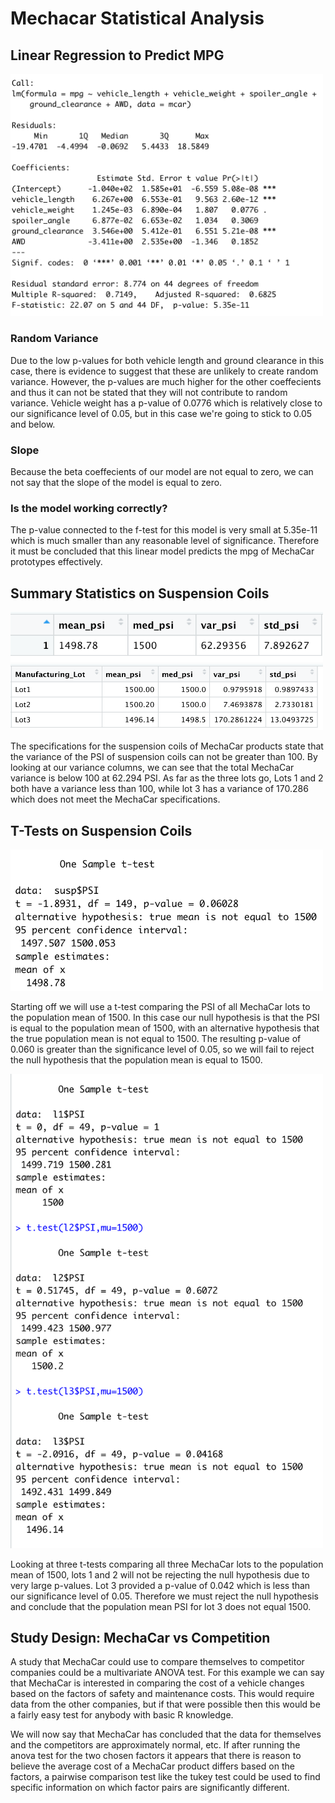 # Mechacar Statistical Analysis
 
## Linear Regression to Predict MPG

<img src="https://github.com/sparrishmatt/Mechacar_Statistical_Analysis/blob/main/Resources/regression.png" width="500">


### Random Variance
Due to the low p-values for both vehicle length and ground clearance in this case, there is evidence to suggest that these are unlikely to create random variance. However, the p-values are much higher for the other coeffecients and thus it can not be stated that they will not contribute to random variance. Vehicle weight has a p-value of 0.0776 which is relatively close to our significance level of 0.05, but in this case we're going to stick to 0.05 and below.  

### Slope
Because the beta coeffecients of our model are not equal to zero, we can not say that the slope of the model is equal to zero.

### Is the model working correctly?
The p-value connected to the f-test for this model is very small at 5.35e-11 which is much smaller than any reasonable level of significance. Therefore it must be concluded that this linear model predicts the mpg of MechaCar prototypes effectively.

## Summary Statistics on Suspension Coils

<img src="https://github.com/sparrishmatt/Mechacar_Statistical_Analysis/blob/main/Resources/total_summary.png" width="500">

<img src="https://github.com/sparrishmatt/Mechacar_Statistical_Analysis/blob/main/Resources/lot_summary.png" width="500">

The specifications for the suspension coils of MechaCar products state that the variance of the PSI of suspension coils can not be greater than 100. By looking at our variance columns, we can see that the total MechaCar variance is below 100 at 62.294 PSI. As far as the three lots go, Lots 1 and 2 both have a variance less than 100, while lot 3 has a variance of 170.286 which does not meet the MechaCar specifications.

## T-Tests on Suspension Coils

<img src="https://github.com/sparrishmatt/Mechacar_Statistical_Analysis/blob/main/Resources/total_t.png" width="500">

Starting off we will use a t-test comparing the PSI of all MechaCar lots to the population mean of 1500. In this case our null hypothesis is that the PSI is equal to the population mean of 1500, with an alternative hypothesis that the true population mean is not equal to 1500. The resulting p-value of 0.060 is greater than the significance level of 0.05, so we will fail to reject the null hypothesis that the population mean is equal to 1500.

<img src="https://github.com/sparrishmatt/Mechacar_Statistical_Analysis/blob/main/Resources/ind_t.png" width="500">

Looking at three t-tests comparing all three MechaCar lots to the population mean of 1500, lots 1 and 2 will not be rejecting the null hypothesis due to very large p-values. Lot 3 provided a p-value of 0.042 which is less than our significance level of 0.05. Therefore we must reject the null hypothesis and conclude that the population mean PSI for lot 3 does not equal 1500.

## Study Design: MechaCar vs Competition

A study that MechaCar could use to compare themselves to competitor companies could be a multivariate ANOVA test. For this example we can say that MechaCar is interested in comparing the cost of a vehicle changes based on the factors of safety and maintenance costs. This would require data from the other companies, but if that were possible then this would be a fairly easy test for anybody with basic R knowledge. 

We will now say that MechaCar has concluded that the data for themselves and the competitors are approximately normal, etc. If after running the anova test for the two chosen factors it appears that there is reason to believe the average cost of a MechaCar product differs based on the factors, a pairwise comparison test like the tukey test could be used to find specific information on which factor pairs are significantly different.  




